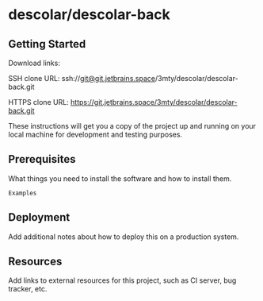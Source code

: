 # descolar/descolar-back



## Getting Started

Download links:

SSH clone URL: ssh://git@git.jetbrains.space/3mty/descolar/descolar-back.git

HTTPS clone URL: https://git.jetbrains.space/3mty/descolar/descolar-back.git



These instructions will get you a copy of the project up and running on your local machine for development and testing purposes.

## Prerequisites

What things you need to install the software and how to install them.

```
Examples
```

## Deployment

Add additional notes about how to deploy this on a production system.

## Resources

Add links to external resources for this project, such as CI server, bug tracker, etc.
